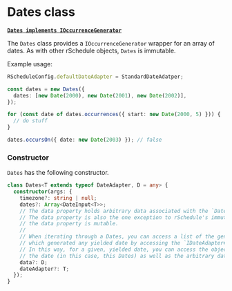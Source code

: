 # Dates class

[**`Dates implements IOccurrenceGenerator`**](../#IOccurrenceGenerator-Interface)

The `Dates` class provides a `IOccurrenceGenerator` wrapper for an array of dates. As with other rSchedule objects, `Dates` is immutable.

Example usage:

```typescript
RScheduleConfig.defaultDateAdapter = StandardDateAdatper;

const dates = new Dates({
  dates: [new Date(2000), new Date(2001), new Date(2002)],
});

for (const date of dates.occurrences({ start: new Date(2000, 5) })) {
  // do stuff
}

dates.occursOn({ date: new Date(2003) }); // false
```

### Constructor

`Dates` has the following constructor.

```typescript
class Dates<T extends typeof DateAdapter, D = any> {
  constructor(args: {
    timezone?: string | null;
    dates?: Array<DateInput<T>>;
    // The data property holds arbitrary data associated with the `Dates`.
    // The data property is also the one exception to rSchedule's immutability:
    // the data property is mutable.
    //
    // When iterating through a Dates, you can access a list of the generator objects (i.e. this Dates)
    // which generated any yielded date by accessing the `IDateAdapter#generators` property.
    // In this way, for a given, yielded date, you can access the object which generated
    // the date (in this case, this Dates) as well as the arbitrary data associated with that object (this data).
    data?: D;
    dateAdapter?: T;
  });
}
```
